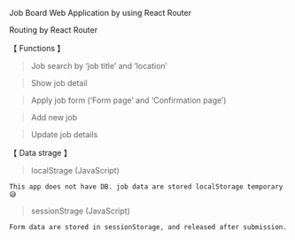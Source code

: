 Job Board Web Application by using React Router

Routing by React Router

【 Functions 】

> Job search by ‘job title’ and ‘location’

> Show job detail

> Apply job form (‘Form page’ and ‘Confirmation page’)

> Add new job

> Update job details

【 Data strage 】

> localStrage (JavaScript)

    This app does not have DB. job data are stored localStorage temporary😅

> sessionStrage (JavaScript)

    Form data are stored in sessionStorage, and released after submission.
